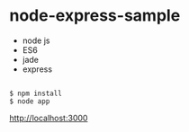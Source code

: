 # node-express-sample

* node js
* ES6
* jade
* express

<pre><code>
$ npm install
$ node app
</code></pre>

<http://localhost:3000>